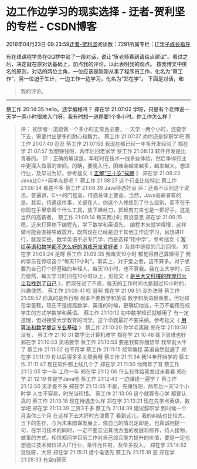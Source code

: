 
# 边工作边学习的现实选择 - 迂者-贺利坚的专栏 - CSDN博客

2016年04月23日 09:23:59[迂者-贺利坚](https://me.csdn.net/sxhelijian)阅读数：7291所属专栏：[IT学子成长指导](https://blog.csdn.net/column/details/itstudy.html)



有在线课程学员在QQ群中贴了一段对话，说让“贺老师看到请给点建议”。看过之后，决定就在原对话基础上，加点我的评论，以此表明我的观点。
按我博文中匿名的原则，对话的两位主角，一位应该是刚刚从事了程序员工作，化名为“蔡工作”，另一位迫于生计，一边工作一边学习，化名为“郑在学”。
下面是对话，和
> 我的评论。

---
蔡工作 20:14:35
hello。还学编程吗？
郑在学 21:07:02
学呀，只是有个老师说一天学一两小时很难入门呀。我有时想一道题要1个多小时。你工作怎么样？
> 评： 初学者一道题做一个多小时正常且必要，一天学一两个小时，还要学下去，需要付出更多的耐心和毅力。
蔡工作 21:07:37
劝你还是辞职学吧
蔡工作 21:07:40
忍忍
蔡工作 21:07:53
我现在都已经一年多开发经验了
郑在学 21:07:57
我想赚钱呀，两年后回老家学
蔡工作 21:08:13
软件开发是比青春的。
> 评：正确的解读是，年轻时在技术一线多些体验，然后争得行业中更深入做事的空间。的确，要晚入行，困难会越来越多，越来越大。想进行业，及早进为好。参考拙文《
> [正解“三十岁”挨踢](http://blog.csdn.net/sxhelijian/article/details/8894980)
> 》
郑在学 21:08:23
Java比C++简单点是吧？
蔡工作 21:08:27
这个行业比较特比
蔡工作 21:08:34
都差不多
蔡工作 21:08:39
Java待遇好点
> 评：迂者不认同这个说法。普遍讲，C++的门槛高，待遇总体上要高。当然，Java高薪者有的是。其实，待遇这件事，关键在人，你这个人修炼到了什么级别，而不在于你现在手里拿着个什么工具，放下螺丝刀，抓起剪刀来也是一把好手，这是当然的高薪者。
蔡工作 21:09:14
每天两小时 真没意思
郑在学 21:09:15
嗯，近来打算停下编程先，学下数学和英语先。
> 编程本来就学得慢，这样做可能会直接导致放弃。既然现在已经是边干其他工作边学习，且想进IT行，就现实些，数学英语不必专门学，而是选择“用中学”。参考拙文《
> [写给英语和数学都不怎么好的游戏开发爱好者](http://blog.csdn.net/sxhelijian/article/details/39753585)
> 》及其中链接的几封回信。
郑在学 21:09:24
是呀
蔡工作 21:09:35
我每天10小时 都觉得自己算懒得了
> 我的学员在惊叹这个“每天10小时”。事实上，对于爱之者，这不算多。对于想要为自己打个好基础的年轻人，每天10小时，也不算我。我在上大学时，压力使然，每天学习时间在10小时以上，见拙文《
> [是兰大文科楼的辉煌灯火让我找到了自己](http://blog.sina.com.cn/s/blog_5717f02f0100bvkc.html)
> 》，而现在过了不惑，每天的工作时间也是超过10小时的，兴趣使然。
蔡工作 21:09:41
哎 哥啊
郑在学 21:09:51
没办法呀
蔡工作 21:09:57
你真的是外行啊 根本不要数学和英语
> 数学和英语很重要，但对郑在学童鞋，现在不是提高数学、英语的时候，更确切地说，千万不能用在校学生的方式学数学和英语。
蔡工作 21:10:12
初中数学知识就够用了
> 有一定道理，但对接受大学教育的同学，这个命题最好不要采纳。参考拙文《
> [用算法和数学奠定专业基础](http://blog.csdn.net/sxhelijian/article/details/25093481)
> 》
蔡工作 21:10:20
你学毛离散
郑在学 21:10:30
没有，
蔡工作 21:10:31
数学比计算机难学
郑在学 21:10:48
练下思维也好
郑在学 21:10:53
英语要学
蔡工作 21:10:53
要是我有你醒悟早 我早就大牛了
蔡工作 21:11:02
也不用学
蔡工作 21:11:15
经常编程 英语自然就通了
郑在学 21:11:19
你以后得多多关照我呀
蔡工作 21:11:34
我14年开始学的
蔡工作 21:11:47
现在软件都上线几个了
郑在学 21:11:50
你两年了呀
蔡工作 21:12:05
学一年 工作一年
郑在学 21:12:06
什么软件给我发过来看看
郑在学 21:12:19
你是学Java吧
蔡工作 21:12:43
一边赚钱一遍学？
蔡工作 21:12:50
天才差不多
郑在学 21:13:05
不是，先赚钱吧，两年后一天12个小时学
> 人生不容易，时光当珍惜。
蔡工作 21:13:06
这个就算专心学 都要认真的
蔡工作 21:13:18
现在待遇怎么样
郑在学 21:13:21
现在先学点英语，数学吧
郑在学 21:13:39
工资3千多
蔡工作 21:14:39
建议辞职学 到时候一个月当你三个月 在这样下去大好时光浪费了
> 看到这儿，我的纠结也比较大。当下的生存，与为未来图谋发展上，依自己的情况定即是。也真诚地提一句，在学习技术的同时，一定不要忘记其他方面的发展和修养，待人接物，做事的方式。相信郑同学目前工作对自己综合能力提升的价值，要是一定也想通过技术岗位进入IT行业，条件允许时，及早多投入。
郑在学 21:14:52
没钱呀，大哥
郑在学 21:15:11
接个电话先
蔡工作 21:15:18
恩
郑在学 21:28:33
有空q聊天


